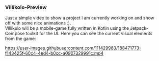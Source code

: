 ### Villikolo-Preview

Just a simple video to show a project I am currently working on and show off with some nice animations :).<br />
Villikulo will be a mobile-game fully written in Kotlin using the Jetpack-Compose toolkit for the UI.
Here you can see the current visual elements from the game:

https://user-images.githubusercontent.com/111429983/188471773-f143425f-60c4-4ed4-b0cc-a0907329991c.mp4

